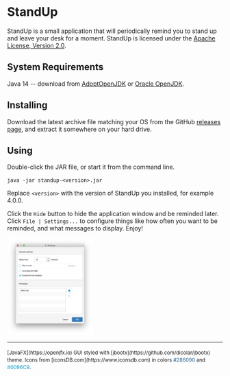 # StandUp

StandUp is a small application that will periodically remind you to stand up and leave your desk for a moment. StandUp is licensed under the [Apache License, Version 2.0](https://www.apache.org/licenses/LICENSE-2.0).


## System Requirements

Java 14 -- download from [AdoptOpenJDK](https://adoptopenjdk.net) or [Oracle OpenJDK](https://jdk.java.net).


## Installing

Download the latest archive file matching your OS from the GitHub [releases page](https://github.com/dykstrom/standup/releases), and extract it somewhere on your hard drive.


## Using

Double-click the JAR file, or start it from the command line.

```
java -jar standup-<version>.jar
```

Replace `<version>` with the version of StandUp you installed, for example 4.0.0.

Click the `Hide` button to hide the application window and be reminded later. Click `File | Settings...` to configure things like how often you want to be reminded, and what messages to display. Enjoy!

<img src="docs/settings.png" alt="Settings dialog" width="200"/>

---

<small>
[JavaFX](https://openjfx.io) GUI styled with [jbootx](https://github.com/dicolar/jbootx) theme. Icons from [iconsDB.com](https://www.iconsdb.com) in colors <span style="color:#286090">#286090</span> and <span style="color:#0096C9">#0096C9</span>.
</small>